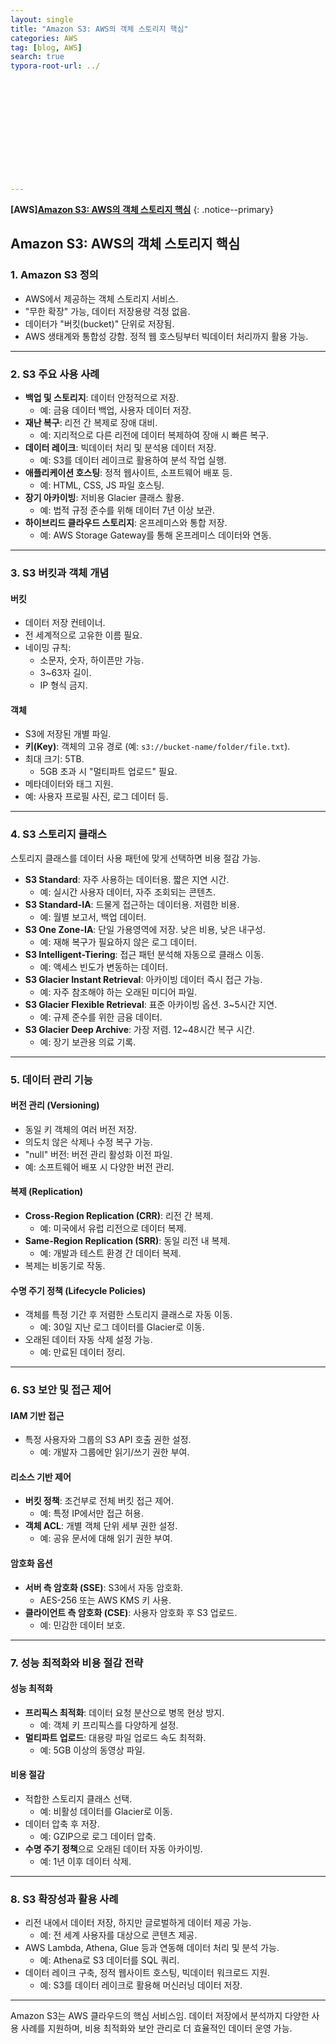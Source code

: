 ```yaml
---
layout: single
title: "Amazon S3: AWS의 객체 스토리지 핵심"
categories: AWS
tag: [blog, AWS]
search: true
typora-root-url: ../













---
```




**[**AWS**]**[**Amazon S3: AWS의 객체 스토리지 핵심**](https://park-chanyeong.github.io)
{: .notice--primary}





## Amazon S3: AWS의 객체 스토리지 핵심

### 1. Amazon S3 정의
- AWS에서 제공하는 객체 스토리지 서비스.
- "무한 확장" 가능, 데이터 저장용량 걱정 없음.
- 데이터가 "버킷(bucket)" 단위로 저장됨.
- AWS 생태계와 통합성 강함. 정적 웹 호스팅부터 빅데이터 처리까지 활용 가능.

---

### 2. S3 주요 사용 사례
- **백업 및 스토리지**: 데이터 안정적으로 저장.
  - 예: 금융 데이터 백업, 사용자 데이터 저장.
- **재난 복구**: 리전 간 복제로 장애 대비.
  - 예: 지리적으로 다른 리전에 데이터 복제하여 장애 시 빠른 복구.
- **데이터 레이크**: 빅데이터 처리 및 분석용 데이터 저장.
  - 예: S3를 데이터 레이크로 활용하여 분석 작업 실행.
- **애플리케이션 호스팅**: 정적 웹사이트, 소프트웨어 배포 등.
  - 예: HTML, CSS, JS 파일 호스팅.
- **장기 아카이빙**: 저비용 Glacier 클래스 활용.
  - 예: 법적 규정 준수를 위해 데이터 7년 이상 보관.
- **하이브리드 클라우드 스토리지**: 온프레미스와 통합 저장.
  - 예: AWS Storage Gateway를 통해 온프레미스 데이터와 연동.

---

### 3. S3 버킷과 객체 개념

#### 버킷
- 데이터 저장 컨테이너.
- 전 세계적으로 고유한 이름 필요.
- 네이밍 규칙:
  - 소문자, 숫자, 하이픈만 가능.
  - 3~63자 길이.
  - IP 형식 금지.

#### 객체
- S3에 저장된 개별 파일.
- **키(Key)**: 객체의 고유 경로 (예: `s3://bucket-name/folder/file.txt`).
- 최대 크기: 5TB.
  - 5GB 초과 시 "멀티파트 업로드" 필요.
- 메타데이터와 태그 지원.
- 예: 사용자 프로필 사진, 로그 데이터 등.

---

### 4. S3 스토리지 클래스
스토리지 클래스를 데이터 사용 패턴에 맞게 선택하면 비용 절감 가능.

- **S3 Standard**: 자주 사용하는 데이터용. 짧은 지연 시간.
  - 예: 실시간 사용자 데이터, 자주 조회되는 콘텐츠.
- **S3 Standard-IA**: 드물게 접근하는 데이터용. 저렴한 비용.
  - 예: 월별 보고서, 백업 데이터.
- **S3 One Zone-IA**: 단일 가용영역에 저장. 낮은 비용, 낮은 내구성.
  - 예: 재해 복구가 필요하지 않은 로그 데이터.
- **S3 Intelligent-Tiering**: 접근 패턴 분석해 자동으로 클래스 이동.
  - 예: 액세스 빈도가 변동하는 데이터.
- **S3 Glacier Instant Retrieval**: 아카이빙 데이터 즉시 접근 가능.
  - 예: 자주 참조해야 하는 오래된 미디어 파일.
- **S3 Glacier Flexible Retrieval**: 표준 아카이빙 옵션. 3~5시간 지연.
  - 예: 규제 준수를 위한 금융 데이터.
- **S3 Glacier Deep Archive**: 가장 저렴. 12~48시간 복구 시간.
  - 예: 장기 보관용 의료 기록.

---

### 5. 데이터 관리 기능

#### 버전 관리 (Versioning)
- 동일 키 객체의 여러 버전 저장.
- 의도치 않은 삭제나 수정 복구 가능.
- "null" 버전: 버전 관리 활성화 이전 파일.
- 예: 소프트웨어 배포 시 다양한 버전 관리.

#### 복제 (Replication)
- **Cross-Region Replication (CRR)**: 리전 간 복제.
  - 예: 미국에서 유럽 리전으로 데이터 복제.
- **Same-Region Replication (SRR)**: 동일 리전 내 복제.
  - 예: 개발과 테스트 환경 간 데이터 복제.
- 복제는 비동기로 작동.

#### 수명 주기 정책 (Lifecycle Policies)
- 객체를 특정 기간 후 저렴한 스토리지 클래스로 자동 이동.
  - 예: 30일 지난 로그 데이터를 Glacier로 이동.
- 오래된 데이터 자동 삭제 설정 가능.
  - 예: 만료된 데이터 정리.

---

### 6. S3 보안 및 접근 제어

#### IAM 기반 접근
- 특정 사용자와 그룹의 S3 API 호출 권한 설정.
  - 예: 개발자 그룹에만 읽기/쓰기 권한 부여.

#### 리소스 기반 제어
- **버킷 정책**: 조건부로 전체 버킷 접근 제어.
  - 예: 특정 IP에서만 접근 허용.
- **객체 ACL**: 개별 객체 단위 세부 권한 설정.
  - 예: 공유 문서에 대해 읽기 권한 부여.

#### 암호화 옵션
- **서버 측 암호화 (SSE)**: S3에서 자동 암호화.
  - AES-256 또는 AWS KMS 키 사용.
- **클라이언트 측 암호화 (CSE)**: 사용자 암호화 후 S3 업로드.
  - 예: 민감한 데이터 보호.

---

### 7. 성능 최적화와 비용 절감 전략

#### 성능 최적화
- **프리픽스 최적화**: 데이터 요청 분산으로 병목 현상 방지.
  - 예: 객체 키 프리픽스를 다양하게 설정.
- **멀티파트 업로드**: 대용량 파일 업로드 속도 최적화.
  - 예: 5GB 이상의 동영상 파일.

#### 비용 절감
- 적합한 스토리지 클래스 선택.
  - 예: 비활성 데이터를 Glacier로 이동.
- 데이터 압축 후 저장.
  - 예: GZIP으로 로그 데이터 압축.
- **수명 주기 정책**으로 오래된 데이터 자동 아카이빙.
  - 예: 1년 이후 데이터 삭제.

---

### 8. S3 확장성과 활용 사례
- 리전 내에서 데이터 저장, 하지만 글로벌하게 데이터 제공 가능.
  - 예: 전 세계 사용자를 대상으로 콘텐츠 제공.
- AWS Lambda, Athena, Glue 등과 연동해 데이터 처리 및 분석 가능.
  - 예: Athena로 S3 데이터를 SQL 쿼리.
- 데이터 레이크 구축, 정적 웹사이트 호스팅, 빅데이터 워크로드 지원.
  - 예: S3를 데이터 레이크로 활용해 머신러닝 데이터 저장.

---

Amazon S3는 AWS 클라우드의 핵심 서비스임. 데이터 저장에서 분석까지 다양한 사용 사례를 지원하며, 비용 최적화와 보안 관리로 더 효율적인 데이터 운영 가능.